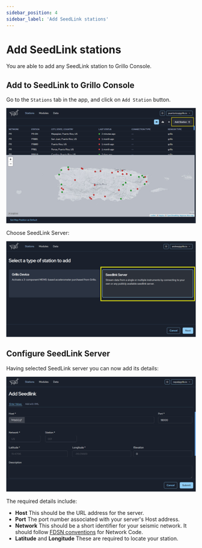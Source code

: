 ```yaml
---
sidebar_position: 4
sidebar_label: 'Add SeedLink stations'
---
```


# Add SeedLink stations
You are able to add any SeedLink station to Grillo Console.

## Add to SeedLink to Grillo Console
Go to the `Stations` tab in the app, and click on `Add Station` button.

![Add station button](../img/ui-screens/add-sensor-button.jpg)

Choose SeedLink Server:

![Add station button](../img/ui-screens/add%20seedlink%20server.png)

## Configure SeedLink Server
Having selected SeedLink server you can now add its details:

![Add station button](../img/ui-screens/add%20seedlink%20details.png)

The required details include:
- **Host** This should be the URL address for the server.
- **Port** The port number associated with your server's Host address.
- **Network** This should be a short identifier for your seismic network. It should follow [FDSN conventions](https://www.fdsn.org/networks/) for Network Code.
- **Latitude** and **Longitude** These are required to locate your station.